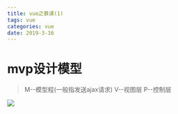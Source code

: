 ```yaml
---
title: vue之慕课(1)
tags: vue
categories: vue
date: 2019-3-16
---
```


# mvp设计模型

> M--模型程(一般指发送ajax请求)   V--视图层  P--控制层

![](/mdImg/mvp.png)